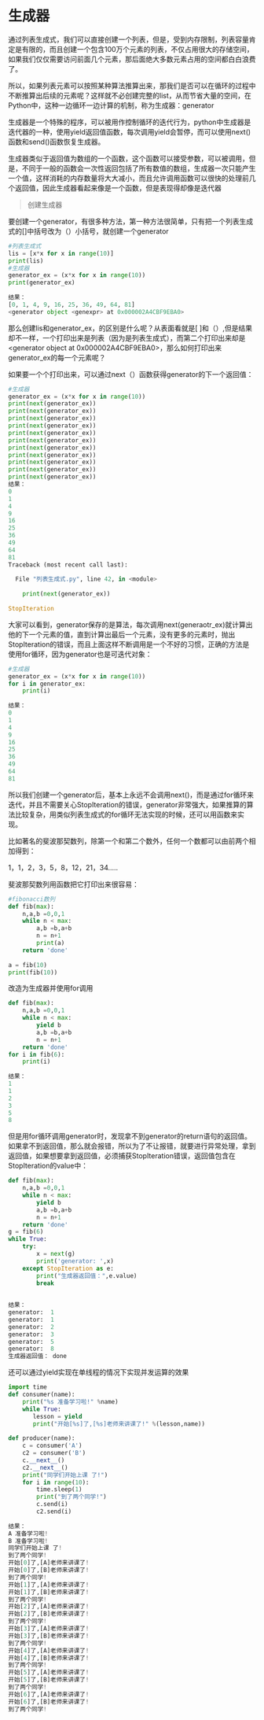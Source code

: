 # 生成器
通过列表生成式，我们可以直接创建一个列表，但是，受到内存限制，列表容量肯定是有限的，而且创建一个包含100万个元素的列表，不仅占用很大的存储空间，如果我们仅仅需要访问前面几个元素，那后面绝大多数元素占用的空间都白白浪费了。

所以，如果列表元素可以按照某种算法推算出来，那我们是否可以在循环的过程中不断推算出后续的元素呢？这样就不必创建完整的list，从而节省大量的空间，在Python中，这种一边循环一边计算的机制，称为生成器：generator

生成器是一个特殊的程序，可以被用作控制循环的迭代行为，python中生成器是迭代器的一种，使用yield返回值函数，每次调用yield会暂停，而可以使用next()函数和send()函数恢复生成器。

生成器类似于返回值为数组的一个函数，这个函数可以接受参数，可以被调用，但是，不同于一般的函数会一次性返回包括了所有数值的数组，生成器一次只能产生一个值，这样消耗的内存数量将大大减小，而且允许调用函数可以很快的处理前几个返回值，因此生成器看起来像是一个函数，但是表现得却像是迭代器
　　
> 创建生成器

要创建一个generator，有很多种方法，第一种方法很简单，只有把一个列表生成式的[]中括号改为（）小括号，就创建一个generator
```py
#列表生成式
lis = [x*x for x in range(10)]
print(lis)
#生成器
generator_ex = (x*x for x in range(10))
print(generator_ex)
 
结果：
[0, 1, 4, 9, 16, 25, 36, 49, 64, 81]
<generator object <genexpr> at 0x000002A4CBF9EBA0>
```
那么创建lis和generator_ex，的区别是什么呢？从表面看就是[  ]和（）,但是结果却不一样，一个打印出来是列表（因为是列表生成式），而第二个打印出来却是<generator object <genexpr> at 0x000002A4CBF9EBA0>，那么如何打印出来generator_ex的每一个元素呢？

如果要一个个打印出来，可以通过next（）函数获得generator的下一个返回值：
```py
#生成器
generator_ex = (x*x for x in range(10))
print(next(generator_ex))
print(next(generator_ex))
print(next(generator_ex))
print(next(generator_ex))
print(next(generator_ex))
print(next(generator_ex))
print(next(generator_ex))
print(next(generator_ex))
print(next(generator_ex))
print(next(generator_ex))
print(next(generator_ex))
结果：
0
1
4
9
16
25
36
49
64
81
Traceback (most recent call last):
 
  File "列表生成式.py", line 42, in <module>
 
    print(next(generator_ex))
 
StopIteration
```
大家可以看到，generator保存的是算法，每次调用next(generaotr_ex)就计算出他的下一个元素的值，直到计算出最后一个元素，没有更多的元素时，抛出StopIteration的错误，而且上面这样不断调用是一个不好的习惯，正确的方法是使用for循环，因为generator也是可迭代对象：
```py
#生成器
generator_ex = (x*x for x in range(10))
for i in generator_ex:
    print(i)
     
结果：
0
1
4
9
16
25
36
49
64
81
```
所以我们创建一个generator后，基本上永远不会调用next()，而是通过for循环来迭代，并且不需要关心StopIteration的错误，generator非常强大，如果推算的算法比较复杂，用类似列表生成式的for循环无法实现的时候，还可以用函数来实现。

比如著名的斐波那契数列，除第一个和第二个数外，任何一个数都可以由前两个相加得到：

1，1，2，3，5，8，12，21，34.....

斐波那契数列用函数把它打印出来很容易：
```py
#fibonacci数列
def fib(max):
    n,a,b =0,0,1
    while n < max:
        a,b =b,a+b
        n = n+1
        print(a)
    return 'done'
 
a = fib(10)
print(fib(10))
```
改造为生成器并使用for调用
```py
def fib(max):
    n,a,b =0,0,1
    while n < max:
        yield b
        a,b =b,a+b
        n = n+1
    return 'done'
for i in fib(6):
    print(i)
    
结果：
1
1
2
3
5
8
```
但是用for循环调用generator时，发现拿不到generator的return语句的返回值。如果拿不到返回值，那么就会报错，所以为了不让报错，就要进行异常处理，拿到返回值，如果想要拿到返回值，必须捕获StopIteration错误，返回值包含在StopIteration的value中：
```py
def fib(max):
    n,a,b =0,0,1
    while n < max:
        yield b
        a,b =b,a+b
        n = n+1
    return 'done'
g = fib(6)
while True:
    try:
        x = next(g)
        print('generator: ',x)
    except StopIteration as e:
        print("生成器返回值：",e.value)
        break
 
 
结果：
generator:  1
generator:  1
generator:  2
generator:  3
generator:  5
generator:  8
生成器返回值： done
```
还可以通过yield实现在单线程的情况下实现并发运算的效果
```py
import time
def consumer(name):
    print("%s 准备学习啦!" %name)
    while True:
       lesson = yield
       print("开始[%s]了,[%s]老师来讲课了!" %(lesson,name))
 
def producer(name):
    c = consumer('A')
    c2 = consumer('B')
    c.__next__()
    c2.__next__()
    print("同学们开始上课 了!")
    for i in range(10):
        time.sleep(1)
        print("到了两个同学!")
        c.send(i)
        c2.send(i)
 
结果：
A 准备学习啦!
B 准备学习啦!
同学们开始上课 了!
到了两个同学!
开始[0]了,[A]老师来讲课了!
开始[0]了,[B]老师来讲课了!
到了两个同学!
开始[1]了,[A]老师来讲课了!
开始[1]了,[B]老师来讲课了!
到了两个同学!
开始[2]了,[A]老师来讲课了!
开始[2]了,[B]老师来讲课了!
到了两个同学!
开始[3]了,[A]老师来讲课了!
开始[3]了,[B]老师来讲课了!
到了两个同学!
开始[4]了,[A]老师来讲课了!
开始[4]了,[B]老师来讲课了!
到了两个同学!
开始[5]了,[A]老师来讲课了!
开始[5]了,[B]老师来讲课了!
到了两个同学!
开始[6]了,[A]老师来讲课了!
开始[6]了,[B]老师来讲课了!
到了两个同学!
```
